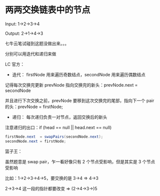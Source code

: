# 两两交换链表中的节点

Input: 1->2->3->4 

Output: 2->1->4->3

七牛云笔试碰到这题没做出来。。。

分别可以用迭代和递归来做

LC 官方：

- 迭代：
firstNode 用来遍历奇数结点，secondNode 用来遍历偶数结点

记得每次交换完更新 prevNode 指向交换完的新头：prevNode.next = secondNode

并且进行下次交换之前，prevNode 要移到这次交换完的尾部，指向下一个 pair 的头：prevNode = firstNode; 

- 递归：
每次递归负责一对节点，返回交换后的新头

注意递归的出口：if (head == null || head.next == null)

```java
firstNode.next  = swapPairs(secondNode.next);
secondNode.next = firstNode;
```

篮子王：

虽然题意是 swap pair，乍一看好像只有 2 个节点受影响，但是其实是 3 个节点受影响

比如：1->2->3->4->5，要交换的是 3->4 => 4->3

2->3->4 这一段的指针都要改变 => (2->4->3->)5

